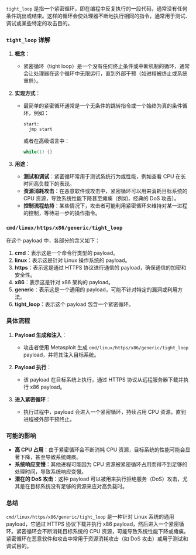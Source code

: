 `tight_loop` 是指一个紧密循环，即在编程中反复执行的一段代码，通常没有任何条件跳出或结束。这样的循环会使处理器不断地执行相同的指令，通常用于测试、调试或某些特定的攻击目的。

### `tight_loop` 详解

1. **概念**：
   - 紧密循环（tight loop）是一个没有任何终止条件或中断机制的循环，通常会让处理器在这个循环中无限运行，直到外部干预（如进程被终止或系统重启）。
   
2. **实现方式**：
   - 最简单的紧密循环通常是一个无条件的跳转指令或一个始终为真的条件循环，例如：
     ```assembly
     start:
       jmp start
     ```
     或者在高级语言中：
     ```c
     while(1) {}
     ```

3. **用途**：
   - **测试和调试**：紧密循环常用于测试系统行为或性能，例如查看 CPU 在长时间高负载下的表现。
   - **资源消耗攻击**：在恶意软件或攻击中，紧密循环可以用来消耗目标系统的 CPU 资源，导致系统性能下降甚至瘫痪（例如，经典的 DoS 攻击）。
   - **控制流程劫持**：某些情况下，攻击者可能利用紧密循环来维持对某一进程的控制，等待进一步的操作指令。

### `cmd/linux/https/x86/generic/tight_loop`

在这个 payload 中，各部分的含义如下：

1. **cmd**：表示这是一个命令行类型的 payload。
2. **linux**：表示这是针对 Linux 操作系统的 payload。
3. **https**：表示这是通过 HTTPS 协议进行通信的 payload，确保通信的加密和安全性。
4. **x86**：表示这是针对 x86 架构的 payload。
5. **generic**：表示这是一个通用的 payload，可能不针对特定的漏洞或利用方法。
6. **tight_loop**：表示这个 payload 包含一个紧密循环。

### 具体流程

1. **Payload 生成和注入**：
   - 攻击者使用 Metasploit 生成 `cmd/linux/https/x86/generic/tight_loop` payload，并将其注入目标系统。

2. **Payload 执行**：
   - 该 payload 在目标系统上执行，通过 HTTPS 协议从远程服务器下载并执行 x86 payload。

3. **进入紧密循环**：
   - 执行过程中，payload 会进入一个紧密循环，持续占用 CPU 资源，直到进程被外部干预终止。

### 可能的影响

- **高 CPU 占用**：由于紧密循环会不断消耗 CPU 资源，目标系统的性能可能会显著下降，甚至导致系统瘫痪。
- **系统响应变慢**：其他进程可能因为 CPU 资源被紧密循环占用而得不到足够的处理时间，导致系统响应变慢。
- **潜在的 DoS 攻击**：这种 payload 可以被用来执行拒绝服务（DoS）攻击，尤其是在目标系统没有足够的资源来应对高负载时。

### 总结

`cmd/linux/https/x86/generic/tight_loop` 是一种针对 Linux 系统的通用 payload，它通过 HTTPS 协议下载并执行 x86 payload，然后进入一个紧密循环。紧密循环会不断消耗目标系统的 CPU 资源，可能导致系统性能下降或瘫痪。紧密循环在恶意软件和攻击中常用于资源消耗攻击（如 DoS 攻击）或用于测试和调试目的。